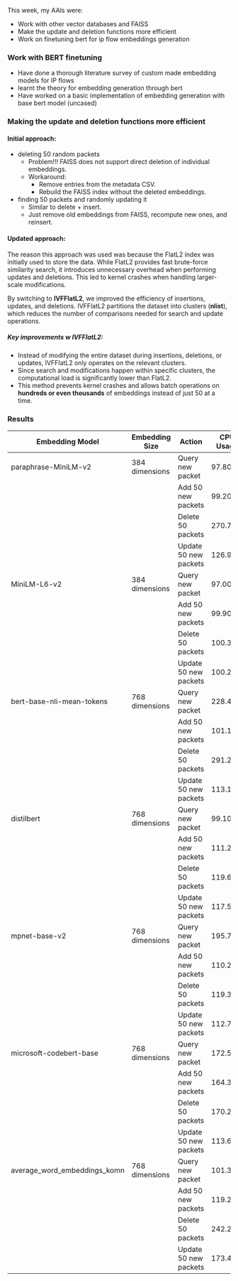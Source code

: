 This week, my AAIs were: 
- Work with other vector databases and FAISS
- Make the update and deletion functions more efficient
- Work on finetuning bert for ip flow embeddings generation

### Work with BERT finetuning
- Have done a thorough literature survey of custom made embedding models for IP flows
- learnt the theory for embedding generation through bert
- Have worked on a basic implementation of embedding generation with base bert model (uncased)

### Making the update and deletion functions more efficient
#### Initial approach:
-  deleting 50 random packets
    - Problem!!! FAISS does not support direct deletion of individual embeddings.
    - Workaround:
        - Remove entries from the metadata CSV.
        - Rebuild the FAISS index without the deleted embeddings.
- finding 50 packets and randomly updating it
    - Similar to delete + insert.
    - Just remove old embeddings from FAISS, recompute new ones, and reinsert.

#### Updated approach:  
The reason this approach was used was because the FlatL2 index was initially used to store the data. While FlatL2 provides fast brute-force similarity search, it introduces unnecessary overhead when performing updates and deletions. This led to kernel crashes when handling larger-scale modifications.  

By switching to **IVFFlatL2**, we improved the efficiency of insertions, updates, and deletions. IVFFlatL2 partitions the dataset into clusters (**nlist**), which reduces the number of comparisons needed for search and update operations.  

##### Key improvements w IVFFlatL2:  
- Instead of modifying the entire dataset during insertions, deletions, or updates, IVFFlatL2 only operates on the relevant clusters.  
- Since search and modifications happen within specific clusters, the computational load is significantly lower than FlatL2.  
- This method prevents kernel crashes and allows batch operations on **hundreds or even thousands** of embeddings instead of just 50 at a time.  

### Results
| Embedding Model                      | Embedding Size | Action                  | CPU Usage  | Memory Usage | Time Taken  |
|--------------------------------------|---------------|-------------------------|------------|--------------|-------------|
| paraphrase-MiniLM-v2                 | 384 dimensions | Query new packet       | 97.80%     | 0.01MB       | 0.0019s     |
|                                       |               | Add 50 new packets      | 99.20%     | 0.05MB       | 0.0010s     |
|                                       |               | Delete 50 packets       | 270.70%    | 0.11MB       | 0.0041s     |
|                                       |               | Update 50 new packets   | 126.90%    | 0.12MB       | 0.1266s     |
| MiniLM-L6-v2                          | 384 dimensions | Query new packet       | 97.00%     | 0.25MB       | 0.2160s     |
|                                       |               | Add 50 new packets      | 99.90%     | 0.19MB       | 2.4035s     |
|                                       |               | Delete 50 packets       | 100.30%    | 4843.21MB    | 3.1418s     |
|                                       |               | Update 50 new packets   | 100.20%    | 4843.37MB    | 6.4888s     |
| bert-base-nli-mean-tokens             | 768 dimensions | Query new packet       | 228.40%    | 0.04MB       | 0.0044s     |
|                                       |               | Add 50 new packets      | 101.10%    | 0.12MB       | 0.0014s     |
|                                       |               | Delete 50 packets       | 291.20%    | 0.15MB       | 0.0037s     |
|                                       |               | Update 50 new packets   | 113.10%    | 0.12MB       | 0.2922s     |
| distilbert                            | 768 dimensions | Query new packet       | 99.10%     | 0.00MB       | 0.0039s     |
|                                       |               | Add 50 new packets      | 111.20%    | 0.25MB       | 0.0016s     |
|                                       |               | Delete 50 packets       | 119.60%    | 0.17MB       | 0.0055s     |
|                                       |               | Update 50 new packets   | 117.50%    | 0.12MB       | 0.1877s     |
| mpnet-base-v2                         | 768 dimensions | Query new packet       | 195.70%    | 0.00MB       | 0.0051s     |
|                                       |               | Add 50 new packets      | 110.20%    | 0.12MB       | 0.0016s     |
|                                       |               | Delete 50 packets       | 119.30%    | 0.00MB       | 0.0045s     |
|                                       |               | Update 50 new packets   | 112.70%    | 0.12MB       | 0.3021s     |
| microsoft-codebert-base               | 768 dimensions | Query new packet       | 172.50%    | 0.12MB       | 0.0175s     |
|                                       |               | Add 50 new packets      | 164.30%    | 0.75MB       | 0.0019s     |
|                                       |               | Delete 50 packets       | 170.20%    | 0.38MB       | 0.0061s     |
|                                       |               | Update 50 new packets   | 113.60%    | 0.38MB       | 0.3261s     |
| average_word_embeddings_komn          | 768 dimensions | Query new packet       | 101.30%    | 0.00MB       | 0.0004s     |
|                                       |               | Add 50 new packets      | 119.20%    | 0.00MB       | 0.0013s     |
|                                       |               | Delete 50 packets       | 242.20%    | 0.99MB       | 0.0045s     |
|                                       |               | Update 50 new packets   | 173.40%    | 0.00MB       | 0.0293s     |

